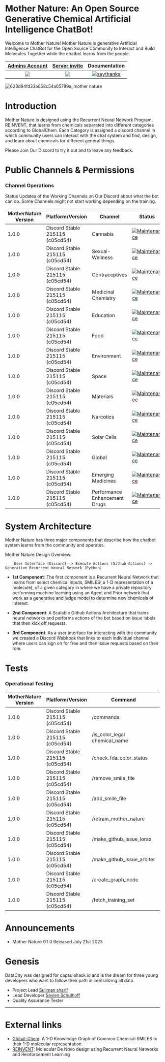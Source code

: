 Mother Nature: An Open Source Generative Chemical Artificial Intelligence ChatBot!
==================================================================================

Welcome to Mother Nature! Mother Nature is generative Artificial Intelligence ChatBot for the Open Source Community to Interact and Build Molecules Together
while the chatbot learns from the people. 

| [Admins Account](#user-account) | [Server invite](#server-invite) | Documentation |
|:-:|:-:|:-:|
| ![](https://dcbadge.vercel.app/api/shield/562726584272814092) | [![](https://dcbadge.vercel.app/api/server/global-chem)](https://discord.gg/global-chem) | [![saythanks](https://img.shields.io/badge/Technical-Documentation-ff69b4.svg)](https://globalchem.gitbook.io/mother-nature/) | 

![623d94fd33a658c54a05789a_mother nature ](https://github.com/Global-Chem/Mother-Nature/assets/11812946/e0f412ee-0e7a-47b4-81f3-8b68cc22bb41)

Introduction
============

Mother Nature is designed using the Recurrent Neural Network Program, REINVENT, that learns from chemicals separated into different categories according to GlobalChem. 
Each Category is assigned a discord channel in which community users can interact with the chat system and find, design, and learn about chemicals for different general
things. 

Please Join Our Discord to try it out and to leave any feedback.

Public Channels & Permissions
=============================

### Channel Operations

Status Updates of the Working Channels on Our Discord about what the bot can do. Some Channels might not start working depending on the training. 


| MotherNature Version | Platform/Version                | Channel                                  | Status               | Date                | Test  User |
|----------------------|---------------------------------|------------------------------------------|----------------------| --------------------| -----------| 
| 1.0.0                | Discord Stable 215115 (c05cd54) | Cannabis                                 | [![Maintenance](https://img.shields.io/badge/Working%3F-yes-green.svg)]()                 | 08/04/2023          | Sulstice   | 
| 1.0.0                | Discord Stable 215115 (c05cd54) | Sexual-Wellness                          | [![Maintenance](https://img.shields.io/badge/Working%3F-no-red.svg)]()                 | 08/04/2023          | Sulstice   |  
| 1.0.0                | Discord Stable 215115 (c05cd54) | Contraceptives                           | [![Maintenance](https://img.shields.io/badge/Working%3F-yes-green.svg)]()                                | 08/04/2023          | Sulstice   | 
| 1.0.0                | Discord Stable 215115 (c05cd54) | Medicinal Chemistry                      | [![Maintenance](https://img.shields.io/badge/Working%3F-yes-green.svg)]()                                | 08/04/2023          | Sulstice   | 
| 1.0.0                | Discord Stable 215115 (c05cd54) | Education                                | [![Maintenance](https://img.shields.io/badge/Working%3F-yes-green.svg)]()                                | 08/04/2023          | Sulstice   | 
| 1.0.0                | Discord Stable 215115 (c05cd54) | Food                                     | [![Maintenance](https://img.shields.io/badge/Working%3F-yes-green.svg)]()                                | 08/04/2023          | Sulstice   | 
| 1.0.0                | Discord Stable 215115 (c05cd54) | Environment                              | [![Maintenance](https://img.shields.io/badge/Working%3F-yes-green.svg)]()                                | 08/04/2023          | Sulstice   | 
| 1.0.0                | Discord Stable 215115 (c05cd54) | Space                                    | [![Maintenance](https://img.shields.io/badge/Working%3F-no-red.svg)]()                                | 08/04/2023          | Sulstice   | 
| 1.0.0                | Discord Stable 215115 (c05cd54) | Materials                                | [![Maintenance](https://img.shields.io/badge/Working%3F-yes-green.svg)]()                                | 08/04/2023          | Sulstice   | 
| 1.0.0                | Discord Stable 215115 (c05cd54) | Narcotics                                | [![Maintenance](https://img.shields.io/badge/Working%3F-yes-green.svg)]()                                | 08/04/2023          | Sulstice   | 
| 1.0.0                | Discord Stable 215115 (c05cd54) | Solar Cells                              | [![Maintenance](https://img.shields.io/badge/Working%3F-yes-green.svg)]()                                | 08/04/2023          | Sulstice   | 
| 1.0.0                | Discord Stable 215115 (c05cd54) | Global                                   | [![Maintenance](https://img.shields.io/badge/Working%3F-yes-green.svg)]()                                | 08/04/2023          | Sulstice   | 
| 1.0.0                | Discord Stable 215115 (c05cd54) | Emerging Medicines                       | [![Maintenance](https://img.shields.io/badge/Working%3F-no-red.svg)]()                                | 08/04/2023          | Sulstice   | 
| 1.0.0                | Discord Stable 215115 (c05cd54) | Performance Enhancement Drugs            | [![Maintenance](https://img.shields.io/badge/Working%3F-yes-green.svg)]()                                | 08/04/2023          | Sulstice   | 


System Architecture
===================

Mother Nature has three major components that describe how the chatbot system learns from the community and operates.

Mother Nature Design Overview:

```
    User Interface (Discord) -> Execute Actions (Github Actions) ->  Generative Recurrent Neural Network (Python)
```


- **1st Component**: The first component is a Recurrent Neural Network that learns from select chemical inputs, SMILES( a 1-D representation of a molecule), of a given category in where we 
                     have a private repository performing machine learning using an Agent and Prior network that work as a generative and judge model to determine new chemicals of interest.
                     
- **2nd Component**: A Scalable Github Actions Architecture that trains neural networks and performs actions of the bot based on issue labels that then kick off requests. 

- **3rd Component**: As a user interface for interacting with the community we created a Discord Webhook that links to each individual channel where users can sign on for free and then 
                     issue requests based on their role. 

Tests
=====

### Operational Testing

| MotherNature Version | Platform/Version                | Command                                  | Expected Output      | Date                | Test  User |
|----------------------|---------------------------------|------------------------------------------|----------------------| --------------------| -----------| 
| 1.0.0                | Discord Stable 215115 (c05cd54) | /commands                                | PASS                 | 07/26/2023          | Sulstice   | 
| 1.0.0                | Discord Stable 215115 (c05cd54) | /is_color_legal chemical_name            | PASS                 | 07/26/2023          | Sulstice   |  
| 1.0.0                | Discord Stable 215115 (c05cd54) | /check_fda_color_status                  | PASS                 | 07/26/2023          | Sulstice   | 
| 1.0.0                | Discord Stable 215115 (c05cd54) | /remove_smile_file                       | FAIL                 | 07/26/2023          | Sulstice   | 
| 1.0.0                | Discord Stable 215115 (c05cd54) | /add_smile_file                          | FAIL                 | 07/26/2023          | Sulstice   | 
| 1.0.0                | Discord Stable 215115 (c05cd54) | /retrain_mother_nature                   | FAIL                 | 07/26/2023          | Sulstice   | 
| 1.0.0                | Discord Stable 215115 (c05cd54) | /make_github_issue_lorax                 | FAIL                 | 07/26/2023          | Sulstice   | 
| 1.0.0                | Discord Stable 215115 (c05cd54) | /make_github_issue_arbiter               | NONE                 | 07/26/2023          | Sulstice   | 
| 1.0.0                | Discord Stable 215115 (c05cd54) | /create_graph_node                       | PASS                 | 07/26/2023          | Sulstice   | 
| 1.0.0                | Discord Stable 215115 (c05cd54) | /fetch_training_set                      | FAIL                 | 07/26/2023          | Sulstice   | 

Announcements
=============

- Mother Nature 0.1.0 Released July 21st 2023

Genesis
=======

DataCity was designed for capsulehack.io and is the dream for three young developers who want to follow their path in centralizing all data. 

- Project Lead [Suliman sharif](http://sulstice.github.io/)
- Lead Developer [Sevien Schulhoff]()
- Quality Assurance Tester []()

* * * * *

External links
==============

- [Global-Chem](https://github.com/Global-Chem/global-chem): A 1-D Knowledge Graph of Common Chemical SMILES to their 1-D molecular representation.
- [REINVENT](https://github.com/MarcusOlivecrona/REINVENT): Molecular De Novo design using Recurrent Neural Networks and Reinforcement Learning




